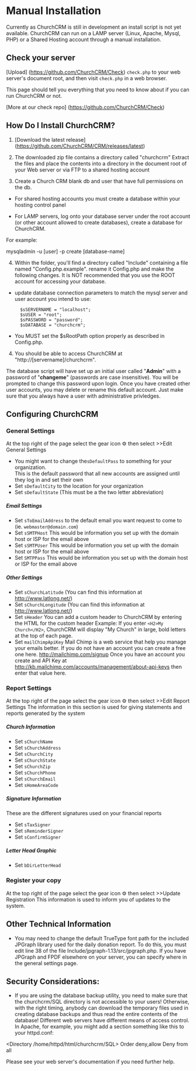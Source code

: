 # Manual Installation

Currently as ChurchCRM is still in development an install script is not yet available. ChurchCRM can run on a LAMP server (Linux, Apache, Mysql, PHP) or a Shared Hosting account through a manual installation.

## Check your server

[Upload] (https://github.com/ChurchCRM/Check) `check.php` to your web server's document root, and then visit `check.php` in a web browser.

This page should tell you everything that you need to know about if you can run ChurchCRM or not. 

[More at our check repo] (https://github.com/ChurchCRM/Check) 

## How Do I Install ChurchCRM?

1. [Download the latest release] (https://github.com/ChurchCRM/CRM/releases/latest)

2. The downloaded zip file contains a directory called "churchcrm"
Extract the files and place the contents into a directory in the document root of your Web server or via FTP to a shared hosting account

3. Create a Church CRM blank db and user that have full permissions on the db.

 - For shared hosting accounts you must create a database within your hosting control panel

 - For LAMP servers, log onto your database server under the root account (or other account
allowed to create databases), create a database for ChurchCRM.

For example:

mysqladmin -u [user] -p create [database-name]

4. Within the folder, you'll find a directory called "Include"
containing a file named "Config.php.example". rename it Config.php and make the following changes. It is NOT recommended that you use the ROOT account for
accessing your database.

- update database connection parameters to match the mysql server and user account you intend to use:

        $sSERVERNAME = "localhost";
        $sUSER = "root";
        $sPASSWORD = "password";
        $sDATABASE = "churchcrm";

- You MUST set the $sRootPath option properly as described in Config.php.  


4. You should be able to access ChurchCRM at "http://[servername]/churchcrm". 

The database script will have set up an initial user called "**Admin**" with a password of "**changeme**" (passwords are case insensitive). You will be prompted to change this password upon login.  Once you have created other user accounts, you may delete or rename this default account.  Just make sure that you always have a user with administrative privledges.

## Configuring ChurchCRM

### General Settings
At the top right of the page select the gear icon ⚙ then select >>Edit General Settings

* You might want to change the`sDefaultPass` to something for your organization.  
    This is the default password that all new accounts are assigned until they log in and set their own
* Set `sDefaultCity` to the location for your organization
* Set `sDefaultState` (This must be a the two letter abbreviation)

##### Email Settings

* Set `sToEmailAddress` to the default email you want request to come to (ie. `webmaster@domain.com`)
* Set `sSMTPHost` This would be information you set up with the domain host or ISP for the email above
* Set `sSMTPUser` This would be information you set up with the domain host or ISP for the email above
* Set `SMTPPass` This would be information you set up with the domain host or ISP for the email above

##### Other Settings

* Set `sChurchLatitude` (You can find this information at http://www.latlong.net/)
* Set `sChurchLongitude` (You can find this information at http://www.latlong.net/)
* Set `sHeader` 
    You can add a custom header to ChurchCRM by entering the HTML for the custom header
    Example: If you enter ``<H2>My Church</H2>``, ChurchCRM will display "My Church" in large, 
    bold letters at the top of each page.
* Set `mailChimpApiKey`
    Mail Chimp is a web service that help you manage your emails better.  If you do not have an account 
    you can create a free one here.  http://mailchimp.com/signup
    Once you have an account you create and API Key at http://kb.mailchimp.com/accounts/management/about-api-keys
    then enter that value here.


### Report Settings
At the top right of the page select the gear icon ⚙ then select >>Edit Report Settings
The information in this section is used for giving statements and reports generated by the system

##### Church Information

* Set `sChurchName`
* Set `sChurchAddress` 	
* Set `sChurchCity`
* Set `sChurchState`	
* Set `sChurchZip`
* Set `sChurchPhone`
* Set `sChurchEmail`
* Set `sHomeAreaCode`

##### Signature Information
These are the different signatures used on your financial reports

* Set `sTaxSigner`
* Set `sReminderSigner`
* Set `sConfirmSigner`

##### Letter Head Graphic

* Set `bDirLetterHead`

### Register your copy
At the top right of the page select the gear icon ⚙ then select >>Update Registration
This information is used to inform you of updates to the system.


## Other Technical Information

- You may need to change the default TrueType font path for the included
JPGraph library used for the daily donation report.  To do this, you must
edit line 38 of the file Include/jpgraph-1.13/src/jpgraph.php.  If you
have JPGraph and FPDF elsewhere on your server, you can specify where in
the general settings page.

Security Considerations:
---------------------
- If you are using the database backup utility, you need to make sure
that the churchcrm/SQL directory is not accessible to your users!
Otherwise, with the right timing, anybody can download the temporary
files used in creating database backups and thus read the entire contents
of the database!  Different web servers have different means of access
control.  In Apache, for example, you might add a section something
like this to your httpd.conf:

<Directory /home/httpd/html/churchcrm/SQL>
 Order deny,allow
 Deny from all
</Directory>

Please see your web server's documentation if you need further help.
